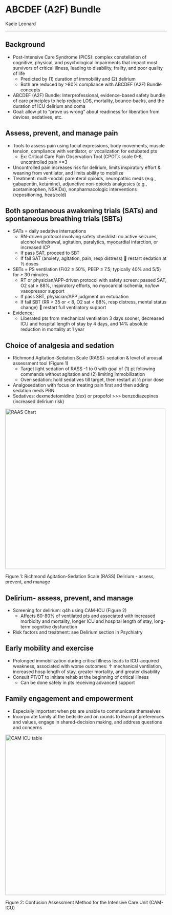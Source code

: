 # ABCDEF (A2F) Bundle

Kaele Leonard

---

## Background
-	Post-Intensive Care Syndrome (PICS): complex constellation of cognitive, physical, and psychological impairments that impact most survivors of critical illness, leading to disability, frailty, and poor quality of life
    -	Predicted by (1) duration of immobility and (2) delirium
    -	Both are reduced by >80% compliance with ABCDEF (A2F) Bundle concepts
-	ABCDEF (A2F) Bundle: Interprofessional, evidence-based safety bundle of care principles to help reduce LOS, mortality, bounce-backs, and the duration of ICU delirium and coma
-	Goal: allow pt to “prove us wrong” about readiness for liberation from devices, sedatives, etc.

## Assess, prevent, and manage pain
-	Tools to assess pain using facial expressions, body movements, muscle tension, compliance with ventilator, or vocalization for extubated pts
    -	Ex: Critical Care Pain Observation Tool (CPOT): scale 0-8, uncontrolled pain >=3 
-	Uncontrolled pain increases risk for delirium, limits inspiratory effort & weaning from ventilator, and limits ability to mobilize
-	Treatment: multi-modal: parenteral opioids, neuropathic meds (e.g., gabapentin, ketamine), adjunctive non-opioids analgesics (e.g., acetaminophen, NSAIDs), nonpharmacologic interventions (repositioning, heat/cold)

## Both spontaneous awakening trials (SATs) and spontaneous breathing trials (SBTs)
-	SATs = daily sedative interruptions
    -	RN-driven protocol involving safety checklist: no active seizures, alcohol withdrawal, agitation, paralytics, myocardial infarction, or increased ICP
    -	If pass SAT, proceed to SBT
    -	If fail SAT (anxiety, agitation, pain, resp distress)  restart sedation at ½ doses
-	SBTs = PS ventilation (Fi02 ≤ 50%, PEEP ≤ 7.5; typically 40% and 5/5) for ≥ 30 minutes
    -	RT or physician/APP-driven protocol with safety screen: passed SAT, O2 sat ≥ 88%, inspiratory efforts, no myocardial ischemia, no/low vasopressor support
    -	If pass SBT, physician/APP judgment on extubation
    -	If fail SBT (RR > 35 or < 8, O2 sat < 88%, resp distress, mental status change)  restart full ventilatory support
-	Evidence:
    -	Liberated pts from mechanical ventilation 3 days sooner, decreased ICU and hospital length of stay by 4 days, and 14% absolute reduction in mortality at 1 year

## Choice of analgesia and sedation
-	Richmond Agitation-Sedation Scale (RASS): sedation & level of arousal assessment tool (Figure 1)
    -	Target light sedation of RASS -1 to 0 with goal of (1) pt following commands without agitation and (2) limiting immobilization
    -	Over-sedation:  hold sedatives till target, then restart at ½ prior dose 
-	Analgosedation with focus on treating pain first and then adding sedation meds PRN
-	Sedatives: dexmedetomidine (dex) or propofol >>> benzodiazepines (increased delirium risk)

<img src='images/raas.png' alt='RAAS Chart' width='500'>

Figure 1: Richmond Agitation-Sedation Scale (RASS) Delirium - assess, prevent, and manage

## Delirium- assess, prevent, and manage
-	Screening for delirium: q4h using CAM-ICU (Figure 2)
    -	Affects 60-80% of ventilated pts and associated with increased morbidity and mortality, longer ICU and hospital length of stay, long-term cognitive dysfunction
-	Risk factors and treatment: see Delirium section in Psychiatry 

## Early mobility and exercise
-	Prolonged immobilization during critical illness leads to ICU-acquired weakness, associated with worse outcomes: ↑ mechanical ventilation, increased hosp length of stay, greater mortality, and greater disability
-	Consult PT/OT to initiate rehab at the beginning of critical illness
    -	Can be done safely in pts receiving advanced support

## Family engagement and empowerment
- Especially important when pts are unable to communicate themselves
- Incorporate family at the bedside and on rounds to learn pt preferences and values, engage in shared-decision making, and address questions and concerns

<img src='images/camicu.png' alt='CAM ICU table' width='500'>

Figure 2: Confusion Assessment Method for the Intensive Care Unit (CAM-ICU)
